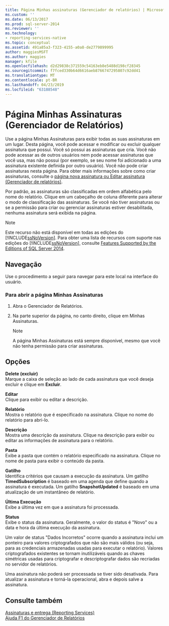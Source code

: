 ```yaml
---
title: Página Minhas assinaturas (Gerenciador de relatórios) | Microsoft Docs
ms.custom: ''
ms.date: 06/13/2017
ms.prod: sql-server-2014
ms.reviewer: ''
ms.technology:
- reporting-services-native
ms.topic: conceptual
ms.assetid: 491a85a3-f323-4155-a0a8-de2779899995
author: maggiesMSFT
ms.author: maggies
manager: kfile
ms.openlocfilehash: d2d29838c371559c54163eb8e5488d198cf28345
ms.sourcegitcommit: f7fced330b64d6616aeb8766747295807c92dd41
ms.translationtype: MT
ms.contentlocale: pt-BR
ms.lasthandoff: 04/23/2019
ms.locfileid: "63188548"
---
```

# <a name="my-subscriptions-page-report-manager"></a>Página Minhas Assinaturas (Gerenciador de Relatórios)
  Use a página Minhas Assinaturas para exibir todas as suas assinaturas em um lugar. Desta página, você pode acessar e modificar ou excluir qualquer assinatura que possui. Você só possui as assinaturas que cria. Você não pode acessar as de outros usuários nem pode acessar assinaturas que você usa, mas não possui (por exemplo, se seu nome foi adicionado a uma assinatura existente definida por outro usuário). Você não pode criar assinaturas nesta página. Para obter mais informações sobre como criar assinaturas, consulte o [página nova assinatura ou Editar assinatura &#40;Gerenciador de relatórios&#41;](../../2014/reporting-services/new-subscription-or-edit-subscription-page-report-manager.md).  
  
 Por padrão, as assinaturas são classificadas em ordem alfabética pelo nome do relatório. Clique em um cabeçalho de coluna diferente para alterar o modo de classificação das assinaturas. Se você não tiver assinaturas ou se a permissão para criar ou gerenciar assinaturas estiver desabilitada, nenhuma assinatura será exibida na página.  
  
> [!NOTE]  
>  Este recurso não está disponível em todas as edições do [!INCLUDE[ssNoVersion](../includes/ssnoversion-md.md)]. Para obter uma lista de recursos com suporte nas edições do [!INCLUDE[ssNoVersion](../includes/ssnoversion-md.md)], consulte [Features Supported by the Editions of SQL Server 2014](../../2014/getting-started/features-supported-by-the-editions-of-sql-server-2014.md).  
  
## <a name="navigation"></a>Navegação  
 Use o procedimento a seguir para navegar para este local na interface do usuário.  
  
### <a name="to-open-the-my-subscriptions-page"></a>Para abrir a página Minhas Assinaturas  
  
1.  Abra o Gerenciador de Relatórios.  
  
2.  Na parte superior da página, no canto direito, clique em Minhas Assinaturas.  
  
    > [!NOTE]  
    >  A página Minhas Assinaturas está sempre disponível, mesmo que você não tenha permissão para criar assinaturas.  
  
## <a name="options"></a>Opções  
 **Delete (excluir)**  
 Marque a caixa de seleção ao lado de cada assinatura que você deseja excluir e clique em **Excluir**.  
  
 **Editar**  
 Clique para exibir ou editar a descrição.  
  
 **Relatório**  
 Mostra o relatório que é especificado na assinatura. Clique no nome do relatório para abri-lo.  
  
 **Descrição**  
 Mostra uma descrição da assinatura. Clique na descrição para exibir ou editar as informações de assinatura para o relatório.  
  
 **Pasta**  
 Exibe a pasta que contém o relatório especificado na assinatura. Clique no nome de pasta para exibir o conteúdo da pasta.  
  
 **Gatilho**  
 Identifica critérios que causam a execução da assinatura. Um gatilho **TimedSubscription** é baseado em uma agenda que define quando a assinatura é executada. Um gatilho **SnapshotUpdated** é baseado em uma atualização de um instantâneo de relatório.  
  
 **Última Execução**  
 Exibe a última vez em que a assinatura foi processada.  
  
 **Status**  
 Exibe o status da assinatura. Geralmente, o valor do status é "Novo" ou a data e hora da última execução da assinatura.  
  
 Um valor de status "Dados Incorretos" ocorre quando a assinatura inclui um ponteiro para valores criptografados que não são mais válidos (ou seja, para as credenciais armazenadas usadas para executar o relatório). Valores criptografados existentes se tornam inutilizáveis quando as chaves simétricas usadas para criptografar e descriptografar dados são recriadas no servidor de relatórios.  
  
 Uma assinatura não poderá ser processada se tiver sido desativada. Para atualizar a assinatura e torná-la operacional, abra e depois salve a assinatura.  
  
## <a name="see-also"></a>Consulte também  
 [Assinaturas e entrega &#40;Reporting Services&#41;](subscriptions/subscriptions-and-delivery-reporting-services.md)   
 [Ajuda F1 do Gerenciador de Relatórios](../../2014/reporting-services/report-manager-f1-help.md)  
  
  
